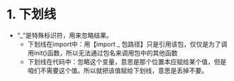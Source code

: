 # 1. 下划线
* “_”是特殊标识符，用来忽略结果。
   * 下划线在import中：用【import _ 包路径】只是引用该包，仅仅是为了调用init()函数，所以无法通过包名来调用包中的其他函数
   * 下划线在代码中：忽略这个变量，意思是那个位置本应赋给某个值，但是咱们不需要这个值。所以就把该值赋给下划线，意思是丢掉不要。
